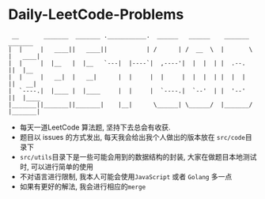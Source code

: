 # Daily-LeetCode-Problems       

```
 __       _______  _______ .___________.  ______   ______    _______   _______ 
|  |     |   ____||   ____||           | /      | /  __  \  |       \ |   ____|
|  |     |  |__   |  |__   `---|  |----`|  ,----'|  |  |  | |  .--.  ||  |__   
|  |     |   __|  |   __|      |  |     |  |     |  |  |  | |  |  |  ||   __|  
|  `----.|  |____ |  |____     |  |     |  `----.|  `--'  | |  '--'  ||  |____ 
|_______||_______||_______|    |__|      \______| \______/  |_______/ |_______|
```
                                          
* 每天一道LeetCode 算法题, 坚持下去总会有收获.
* 题目以 issues 的方式发出, 每天我会给出我个人做出的版本放在 `src/code`目录下
* `src/utils`目录下是一些可能会用到的数据结构的封装, 大家在做题目本地测试时, 可以进行简单的使用
* 不对语言进行限制, 我本人可能会使用`JavaScript` 或者 `Golang` 多一点
* 如果有更好的解法, 我会进行相应的`merge`